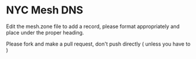 # NYC Mesh DNS

Edit the mesh.zone file to add a record, please format appropriately and place under the proper heading. 

Please fork and make a pull request, don't push directly ( unless you have to )
